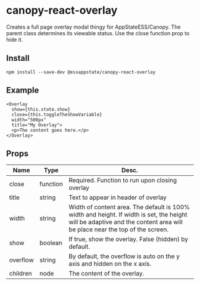# canopy-react-overlay
Creates a full page overlay modal thingy for AppStateESS/Canopy. The parent
class determines its viewable status. Use the close function prop to hide it.

## Install
```
npm install --save-dev @essappstate/canopy-react-overlay
```
## Example

```
<Overlay
  show={this.state.show}
  close={this.toggleTheShowVariable}
  width="500px"
  title="My Overlay">
  <p>The content goes here.</p>
</Overlay>
```

## Props

|Name|Type|Desc.|
|----|----|----|
|close|function|Required. Function to run upon closing overlay|
|title|string|Text to appear in header of overlay|
|width|string|Width of content area. The default is 100% width and height. If width is set, the height will be adaptive and the content area will be place near the top of the screen.|
|show|boolean|If true, show the overlay. False (hidden) by default.
|overflow|string|By default, the overflow is auto on the y axis and hidden on the x axis.|
|children|node|The content of the overlay.|
